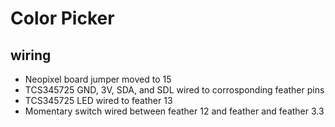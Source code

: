 # Color Picker

## wiring
* Neopixel board jumper moved to 15
* TCS345725 GND, 3V, SDA, and SDL wired to corrosponding feather pins
* TCS345725 LED wired to feather 13
* Momentary switch wired between feather 12 and feather and feather 3.3
